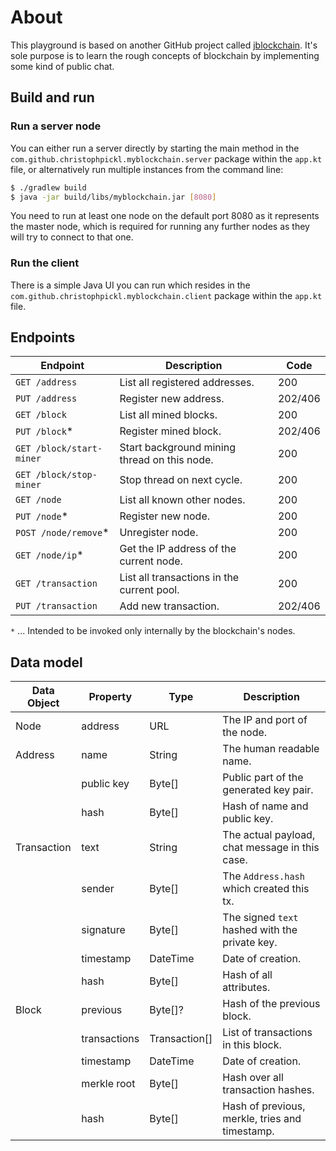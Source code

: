 # About

This playground is based on another GitHub project called [jblockchain](https://github.com/neozo-software/jblockchain).
It's sole purpose is to learn the rough concepts of blockchain by implementing some kind of public chat.

## Build and run

### Run a server node

You can either run a server directly by starting the main method in the `com.github.christophpickl.myblockchain.server` package within the `app.kt` file, 
or alternatively run multiple instances from the command line:

```bash
$ ./gradlew build
$ java -jar build/libs/myblockchain.jar [8080]
```

You need to run at least one node on the default port 8080 as it represents the master node, which
is required for running any further nodes as they will try to connect to that one.

### Run the client

There is a simple Java UI you can run which resides in the `com.github.christophpickl.myblockchain.client` package within the `app.kt` file.
 
## Endpoints

| Endpoint                 | Description                                  | Code     |
| ------------------------ | -------------------------------------------- | -------- |
| `GET /address`           | List all registered addresses.               |  200     |
| `PUT /address`           | Register new address.                        |  202/406 |
| `GET /block`             | List all mined blocks.                       |  200     |
| `PUT /block`*            | Register mined block.                        |  202/406 |
| `GET /block/start-miner` | Start background mining thread on this node. |  200     |
| `GET /block/stop-miner`  | Stop thread on next cycle.                   |  200     |
| `GET /node`              | List all known other nodes.                  |  200     |
| `PUT /node`*             | Register new node.                           |  200     |
| `POST /node/remove`*     | Unregister node.                             |  200     |
| `GET /node/ip`*          | Get the IP address of the current node.      |  200     |
| `GET /transaction`       | List all transactions in the current pool.   |  200     |
| `PUT /transaction`       | Add new transaction.                         |  202/406 |

`*` ... Intended to be invoked only internally by the blockchain's nodes.

## Data model

| Data Object | Property     | Type          | Description                                    |
| ----------- | ------------ | ------------- | ---------------------------------------------- |
| Node        | address      | URL           | The IP and port of the node.                   |
| Address     | name         | String        | The human readable name.                       |
|             | public key   | Byte[]        | Public part of the generated key pair.         |
|             | hash         | Byte[]        | Hash of name and public key.                   |
| Transaction | text         | String        | The actual payload, chat message in this case. |
|             | sender       | Byte[]        | The `Address.hash` which created this tx.      |
|             | signature    | Byte[]        | The signed `text` hashed with the private key. |
|             | timestamp    | DateTime      | Date of creation.                              |
|             | hash         | Byte[]        | Hash of all attributes.                        |
| Block       | previous     | Byte[]?       | Hash of the previous block.                    |
|             | transactions | Transaction[] | List of transactions in this block.            |
|             | timestamp    | DateTime      | Date of creation.                              |
|             | merkle root  | Byte[]        | Hash over all transaction hashes.              |
|             | hash         | Byte[]        | Hash of previous, merkle, tries and timestamp. |
